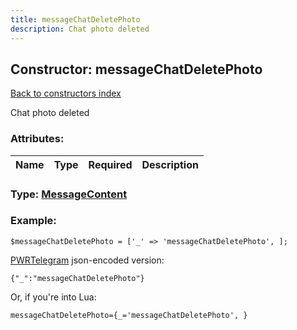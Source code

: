 ```yaml
---
title: messageChatDeletePhoto
description: Chat photo deleted
---
```

## Constructor: messageChatDeletePhoto  
[Back to constructors index](index.md)



Chat photo deleted

### Attributes:

| Name     |    Type       | Required | Description |
|----------|:-------------:|:--------:|------------:|



### Type: [MessageContent](../types/MessageContent.md)


### Example:

```
$messageChatDeletePhoto = ['_' => 'messageChatDeletePhoto', ];
```  

[PWRTelegram](https://pwrtelegram.xyz) json-encoded version:

```
{"_":"messageChatDeletePhoto"}
```


Or, if you're into Lua:  


```
messageChatDeletePhoto={_='messageChatDeletePhoto', }

```


